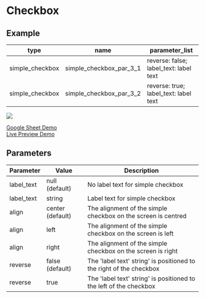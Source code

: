# Checkbox

## Example

| type            | name                    |parameter_list |
| ---------       | ------------            | ------        |                
|simple_checkbox  |simple_checkbox_par_3_1	|reverse: false; label_text: label text  |
|simple_checkbox  |simple_checkbox_par_3_2	|reverse: true; label_text: label text   |

![](images/simple_checkbox.png)

[Google Sheet Demo](https://docs.google.com/spreadsheets/d/19t6lEBkVF0LV2dMD1yL6nbuUIFiiYNa0xLA1QQAyyxU/edit#gid=569531329)   
[Live Preview Demo](https://idems-debug.web.app/template/comp_checkbox)

## Parameters

| Parameter             | Value                | Description |
| ---------             | -----------          | --------- |
|label_text             |null (default)        | No label text for simple checkbox|
|label_text             |string                | Label text for simple checkbox|
|align	                |center (default)      | The alignment of the simple checkbox on the screen is centred|
|align	                |left                  | The alignment of the simple checkbox on the screen is left|
|align                  |right                 | The alignment of the simple checkbox on the screen is right|
|reverse                |false (default)       | The 'label text' string' is positioned to the right of the checkbox|
|reverse                |true                  | The 'label text' string' is positioned to the left of the    checkbox|
